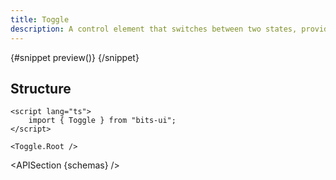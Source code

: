 ```yaml
---
title: Toggle
description: A control element that switches between two states, providing a binary choice.
---
```


<script>
	import { APISection, ComponentPreviewV2, ToggleDemo } from '$lib/components/index.js'
	export let schemas;
</script>

<ComponentPreviewV2 name="toggle-demo" comp="Toggle">

{#snippet preview()}
<ToggleDemo />
{/snippet}

</ComponentPreviewV2>

## Structure

```svelte
<script lang="ts">
	import { Toggle } from "bits-ui";
</script>

<Toggle.Root />
```

<APISection {schemas} />
